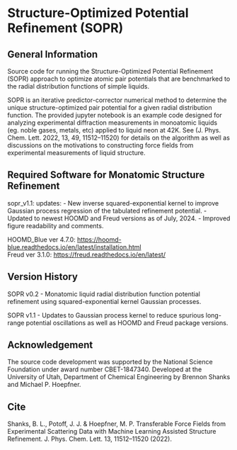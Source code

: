 # Structure-Optimized Potential Refinement (SOPR)

## General Information
Source code for running the Structure-Optimized Potential Refinement (SOPR) approach to optimize atomic pair potentials that are benchmarked to the radial distribution functions of simple liquids. 

SOPR is an iterative predictor-corrector numerical method to determine the unique structure-optimized pair potential for a given radial distribution function. The provided jupyter notebook is an example code designed for analyzing experimental diffraction measurements in monoatomic liquids (eg. noble gases, metals, etc) applied to liquid neon at 42K. See (J. Phys. Chem. Lett. 2022, 13, 49, 11512–11520) for details on the algorithm as well as discussions on the motivations to constructing force fields from experimental measurements of liquid structure.    

## Required Software for Monatomic Structure Refinement
sopr_v1.1:
  updates:
    - New inverse squared-exponential kernel to improve Gaussian process regression of the tabulated refinement potential.
    - Updated to newest HOOMD and Freud versions as of July, 2024.
    - Improved figure readability and comments.
    
HOOMD_Blue ver 4.7.0: https://hoomd-blue.readthedocs.io/en/latest/installation.html <br />
Freud ver 3.1.0: https://freud.readthedocs.io/en/latest/ <br />

## Version History
SOPR v0.2 - Monatomic liquid radial distribution function potential refinement using squared-exponential kernel Gaussian processes.

SOPR v1.1 - Updates to Gaussian process kernel to reduce spurious long-range potential oscillations as well as HOOMD and Freud package versions.

## Acknowledgement
The source code development was supported by the National Science Foundation under award number CBET-1847340. Developed at the University of Utah, Department of Chemical Engineering by Brennon Shanks and Michael P. Hoepfner.  

## Cite 
Shanks, B. L., Potoff, J. J. & Hoepfner, M. P. Transferable Force Fields from Experimental Scattering Data with Machine Learning Assisted Structure Refinement. J. Phys. Chem. Lett. 13, 11512–11520 (2022).

